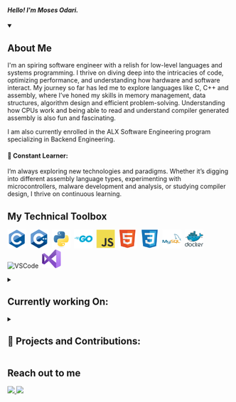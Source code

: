 _<h4>Hello! I'm Moses Odari.</h4>_

<details id=0 open>
<summary><h2>About Me</h2></summary>
<p>
I'm an spiring software engineer with a relish for low-level languages and systems programming. I thrive on diving deep into the intricacies of code, optimizing performance, and understanding how hardware and software interact. My journey so far has led me to explore languages like C, C++ and assembly, where I’ve honed my skills in memory management, data structures, algorithm design and efficient problem-solving. Understanding how CPUs work and being able to read and understand compiler generated assembly is also fun and fascinating.

I am also currently enrolled in the ALX Software Engineering program specializing in Backend Engineering.
<h4>🌱 Constant Learner:</h4>
I’m always exploring new technologies and paradigms. Whether it’s digging into different assembly language types, experimenting with microcontrollers, malware development and analysis, or studying compiler design, I thrive on continuous learning.
</p>
	<h2>My Technical Toolbox</h2>
	<p>
		<img alt="C" src="https://github.com/devicons/devicon/blob/master/icons/c/c-original.svg" width="42" height="42"/>&nbsp;
		<img alt="CPP" src="https://github.com/devicons/devicon/blob/master/icons/cplusplus/cplusplus-original.svg" width="42" height="42"/>&nbsp;
		<img alt="Py3" src="https://github.com/devicons/devicon/blob/master/icons/python/python-original.svg" width="42" height="42"/>&nbsp;
		<img alt="Go" src="https://github.com/devicons/devicon/blob/master/icons/go/go-original-wordmark.svg" width="42" height="42"/>&nbsp;
		<img alt="JS" src="https://github.com/devicons/devicon/blob/master/icons/javascript/javascript-original.svg" width="42" height="42"/>&nbsp;
		<img alt="HTML5" src="https://github.com/devicons/devicon/blob/master/icons/html5/html5-original.svg" width="42" height="42"/>&nbsp;
		<img  alt="CSS" src="https://github.com/devicons/devicon/blob/master/icons/css3/css3-original.svg" width="42" height="42"/>&nbsp;
		<img alt="SQL" src="https://github.com/devicons/devicon/blob/master/icons/mysql/mysql-original-wordmark.svg" width="42" height="42"/>&nbsp;
		<img alt="Docker" src="https://github.com/devicons/devicon/blob/master/icons/docker/docker-original-wordmark.svg" width="42" height="42"/>&nbsp;
		<img alt="VSCode" src="https://cdn.jsdelivr.net/gh/devicons/devicon/icons/vscode/vscode-original.svg" width="42" height="42"/>&nbsp;
		<img alt="VisualStudio" src="https://github.com/devicons/devicon/blob/master/icons/visualstudio/visualstudio-original.svg" width="42" height="42"/>&nbsp;
	</p>
</details>

<details id=1>
	<summary><h2>Currently working On:</h2></summary>
	<h4>ALX Software Engineering Certification (Backend):</h4>
	<ul>
		<li>HTML/CSS: Crafting beautiful and responsive web interfaces.</li>
	    	<li>JavaScript: Adding interactivity and dynamic behavior to websites.</li>
		<li>SQL: Proficient in managing and querying relational databases.</li>
		<li>Python: Server-side scripting, web development, and data analysis.</li>
  		<li>Apache: Serving web pages and handling HTTP requests as a web server.</li>
    		<li>Nginx: Nginx: Managing web traffic efficiently as a web server, reverse proxy, and load balancer.</li>
       	</ul>
	<!--
 		<li>Developing a lightweight operating system kernel in C, implementing context switching and memory management.</li>
		<li>[Personal Project]: Built a retro-style game engine in C++, complete with sprite rendering and collision detection.</li>
   	-->
</details>

<details id=2>
	<summary><h2>🚀 Projects and Contributions:</h2></summary>
	<ol>
		<li><a href="https://github.com/odarym/printf/">Printf</a> - A custom implementation of the C standard library’s printf function.</li>
		<li><a href="https://github.com/odarym/simple_shell">Simple Shell</a> - A simple UNIX command line interpreter.</li>
		<!--
		[Open Source Contribution]: Contributed to [Project X] by optimizing critical sections using assembly instructions.
		[Personal Project]: Built a retro-style game engine in C++, complete with sprite rendering and collision detection.
		-->
	</ol>
</details>


<h2>Reach out to me</h2>
<p align="left">
	<a href="https://www.twitter.com/moseodary/">
		<img src="https://raw.githubusercontent.com/rahuldkjain/github-profile-readme-generator/master/src/images/icons/Social/twitter.svg" width = 40px>
	</a>
 	<a href="mailto:mosesodary101@gmail.com">
		<img width="40px" src="https://www.vectorlogo.zone/logos/gmail/gmail-icon.svg" />
	</a>
</p>


